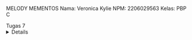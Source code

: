 MELODY MEMENTOS
Nama: Veronica Kylie
NPM: 2206029563
Kelas: PBP C

<summary>Tugas 7</summary>
<details>

### 1. Apa perbedaan utama antara stateless dan stateful widget dalam konteks pengembangan aplikasi Flutter?
Perbedaan utama antara stateless dan stateful widget adalah kebisaannya untuk diubah setelah diubah setelah dibuat. Stateless widget bersifat immutable, yaitu setelah diciptakan objeknya, propertinya tidak dapat diubah. Di sisi lain, stateful widget bersifat mutable, yaitu dapat berubah setelah dibuat. Jika ada perubahan, stateful widget akan melakukan rebuild untuk menerapkan perubahan yang terjadi.

### 2. Sebutkan seluruh widget yang kamu gunakan untuk menyelesaikan tugas ini dan jelaskan fungsinya masing-masing.
- MaterialApp: widget yang menginisialisasi projek flutter dan menjadi parent dari semua widget lain
- Scaffold: widget yang memberikan stuktur dasar untuk aplikasinya
- AppBar: widget yang memiliki fungsi seperti navbar
- Text: widget untuk menampilkan tulisan
- SingleChildScrollView: widget yang membuat tampilan aplikasi dapat di-scroll jika ukurannya melebihi ukuran screen
- Padding: widget yang memberikan padding (jarak antara margin dan content)
- Column: widget untuk menampilkan children-nya dalam secara vertikal
- GridView.count: widget untuk menciptakan tampilan seperti tabel dengan jumlah kolom yang ditentukan
- Material: widget yang berguna untuk mengatur background, dalam kasus ini mengatur background dari ItemCard
- InkWell: widget yang membuat ItemCard merespon terhadap sentuhan
- ScaffoldMessenger: widget yang berfungsi menyediakan API untuk memunculkan snackbar
- SnackBar: widget untuk memunculkan pesan singkat di bagian bawah layar untuk periode waktu singkat
- Container: widget untuk menampung isi dari ItemCard
- Center: widget yang berfungsi untuk memposisikan children-nya ditengah
- Icon: widget yang berguna untuk menampilkan ikon
- MyHomePage: widget untuk tampilan utama dari aplikasi

### 3. Jelaskan bagaimana cara kamu mengimplementasikan checklist di atas secara step-by-step (bukan hanya sekadar mengikuti tutorial)
Pertama untuk membuat sebuah program Flutter baru saya menjalankan perintah `flutter create melody_mementos`. Kemudian untuk membuat tiga tombol sederhana, saya membuat file baru bernama menu.dart. Di file tersebut saya membuat class MyHomePage yang membuat widget Scaffold sebagai struktur dasar aplikasi saya. Disitu saya menambahkan AppBar yang mengandung judul aplikasi saya. Kemudian di body scaffold saya wrap semua dalam SingleChildScrollView agar halaman dapat di scroll dan di dalamnya saya isi dengan berbagai widget yang saya butuhkan. Untuk menampilkan button itu sendiri saya menggunakan GridView.count dan diisi properti children dengan ketiga tombol yang merupakan objek dari ItemCard. Di dalam class MyHomePage saya membuat sebuah list yang isinya adalah objek Item untuk tiap tombol yang ingin dibuat. Pada class Item dinyatakan 3 atribut, yaitu nama, icon, color (background color button).
Dalam Class ItemCard, akan dibuat sebuah widget material dengan child sebuah widget InkWell. Widget inilah yang dapat membuat button menjadi responsive. Properti onTap diisi dengan sebuah fungsi yang memunculkan sebuah SnackBar dengan pesan sesuai permintaan tugas. Kemudian child dari InkWell ini diisi sebuah Container yang memuat icon dan tulisan dengan memanfaatkan widget Icon dan Text.
Pertanyaan pada README saya jawab dengan mencari informasi dari internet dan dokumentasi flutter.
Bagian bonus dikerjakan dengan mengisi atribut color dengan warna button yang diinginkan saat pembuatan objek Item. Lalu, atribut ini akan dipanggil sebagai isi dari properti color pada widget Material di ItemCard.

</details>
